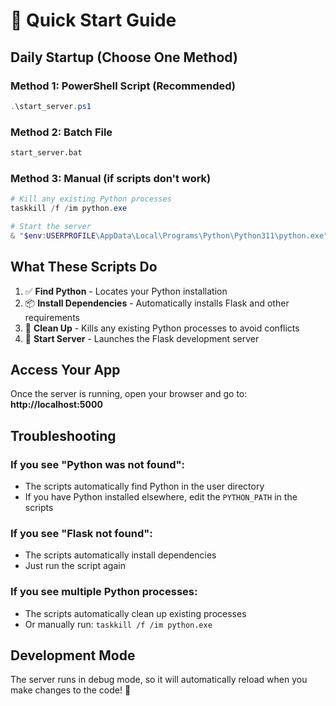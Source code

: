 # 🚀 Quick Start Guide

## Daily Startup (Choose One Method)

### Method 1: PowerShell Script (Recommended)
```powershell
.\start_server.ps1
```

### Method 2: Batch File
```cmd
start_server.bat
```

### Method 3: Manual (if scripts don't work)
```powershell
# Kill any existing Python processes
taskkill /f /im python.exe

# Start the server
& "$env:USERPROFILE\AppData\Local\Programs\Python\Python311\python.exe" app.py
```

## What These Scripts Do

1. ✅ **Find Python** - Locates your Python installation
2. 📦 **Install Dependencies** - Automatically installs Flask and other requirements
3. 🧹 **Clean Up** - Kills any existing Python processes to avoid conflicts
4. 🚀 **Start Server** - Launches the Flask development server

## Access Your App

Once the server is running, open your browser and go to:
**http://localhost:5000**

## Troubleshooting

### If you see "Python was not found":
- The scripts automatically find Python in the user directory
- If you have Python installed elsewhere, edit the `PYTHON_PATH` in the scripts

### If you see "Flask not found":
- The scripts automatically install dependencies
- Just run the script again

### If you see multiple Python processes:
- The scripts automatically clean up existing processes
- Or manually run: `taskkill /f /im python.exe`

## Development Mode

The server runs in debug mode, so it will automatically reload when you make changes to the code! 🎉 